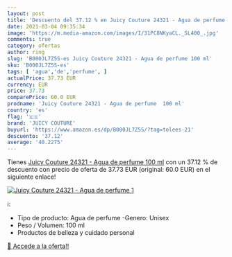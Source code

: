 ```yaml
---
layout: post
title: 'Descuento del 37.12 % en Juicy Couture 24321 - Agua de perfume  1'
date: 2021-03-04 09:35:34
image: 'https://m.media-amazon.com/images/I/31PC8NKyaCL._SL400_.jpg'
comments: true
category: ofertas
author: ring
slug: 'B000JL7Z5S-es Juicy Couture 24321 - Agua de perfume 100 ml'
sku: 'B000JL7Z5S-es'
tags: [ 'agua','de','perfume', ]
actualPrice: 37.73 EUR
currency: EUR
price: 37.73
comparePrice: 60.0 EUR
prodname: 'Juicy Couture 24321 - Agua de perfume  100 ml'
country: 'es'
flag: '🇪🇸'
brand: 'JUICY COUTURE'
buyurl: 'https://www.amazon.es/dp/B000JL7Z5S/?tag=tolees-21'
descuento: '37.12'
average: '40.2275'
---
```


Tienes [Juicy Couture 24321 - Agua de perfume  100 ml](https://www.amazon.es/dp/B000JL7Z5S/?tag=tolees-21) con un 37.12 % de descuento con precio de oferta de 37.73 EUR (original: 60.0 EUR) en el siguiente enlace!

[![Juicy Couture 24321 - Agua de perfume  1](https://m.media-amazon.com/images/I/31PC8NKyaCL._SL400_.jpg)](https://www.amazon.es/dp/B000JL7Z5S/?tag=tolees-21)

ℹ️:

- Tipo de producto: Agua de perfume -Genero: Unisex
- Peso / Volumen: 100 ml
- Productos de belleza y cuidado personal

[🛒 Accede a la oferta!!](https://www.amazon.es/dp/B000JL7Z5S/?tag=tolees-21)
